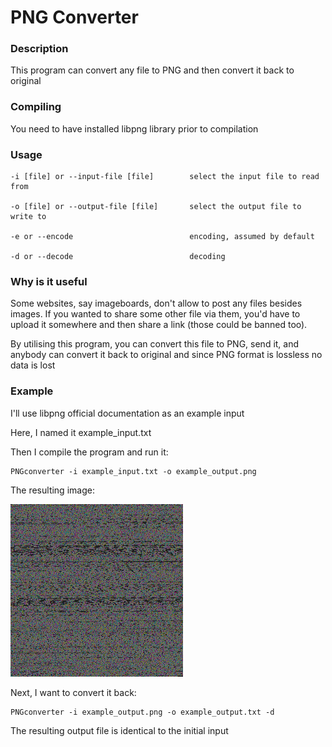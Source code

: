 # PNG Converter

### Description

This program can convert any file to PNG and then convert it back to original

### Compiling

You need to have installed libpng library prior to compilation

### Usage

```
-i [file] or --input-file [file]        select the input file to read from

-o [file] or --output-file [file]       select the output file to write to

-e or --encode                          encoding, assumed by default

-d or --decode                          decoding
```

### Why is it useful

Some websites, say imageboards, don't allow to post any files besides images. If you wanted to share some other file via them, you'd have to upload it somewhere and then share a link (those could be banned too).

By utilising this program, you can convert this file to PNG, send it, and anybody can convert it back to original and since PNG format is lossless no data is lost

### Example

I'll use libpng official documentation as an example input

Here, I named it example_input.txt

Then I compile the program and run it:

```
PNGconverter -i example_input.txt -o example_output.png
```

The resulting image:

![Image](example_output.png "Example")

Next, I want to convert it back:

```
PNGconverter -i example_output.png -o example_output.txt -d
```

The resulting output file is identical to the initial input
 